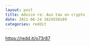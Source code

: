 ```yaml
--- 
layout: post 
title: Advice re: Aus tax on crypto 
date: 2021-06-24 1624550189 
categories: reddit 
--- 
```

https://redd.it/o73r87